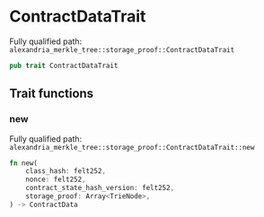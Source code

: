 # ContractDataTrait

Fully qualified path: `alexandria_merkle_tree::storage_proof::ContractDataTrait`

```rust
pub trait ContractDataTrait
```

## Trait functions

### new

Fully qualified path: `alexandria_merkle_tree::storage_proof::ContractDataTrait::new`

```rust
fn new(
    class_hash: felt252,
    nonce: felt252,
    contract_state_hash_version: felt252,
    storage_proof: Array<TrieNode>,
) -> ContractData
```

